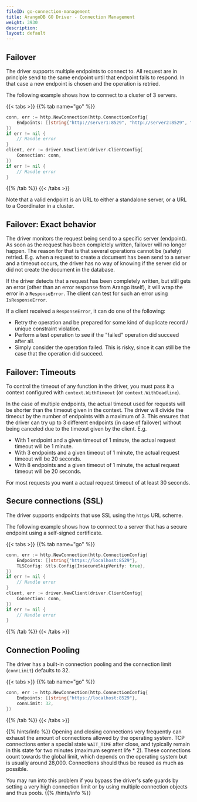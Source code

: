 ```yaml
---
fileID: go-connection-management
title: ArangoDB GO Driver - Connection Management
weight: 3930
description: 
layout: default
---
```

## Failover 

The driver supports multiple endpoints to connect to. All request are in principle 
send to the same endpoint until that endpoint fails to respond. 
In that case a new endpoint is chosen and the operation is retried.

The following example shows how to connect to a cluster of 3 servers.

{{< tabs >}}
{{% tab name="go" %}}
```go
conn, err := http.NewConnection(http.ConnectionConfig{
    Endpoints: []string{"http://server1:8529", "http://server2:8529", "http://server3:8529"},
})
if err != nil {
    // Handle error
}
client, err := driver.NewClient(driver.ClientConfig{
    Connection: conn,
})
if err != nil {
    // Handle error
}
```
{{% /tab %}}
{{< /tabs >}}

Note that a valid endpoint is an URL to either a standalone server, or a URL to a Coordinator 
in a cluster.

## Failover: Exact behavior

The driver monitors the request being send to a specific server (endpoint). 
As soon as the request has been completely written, failover will no longer happen.
The reason for that is that several operations cannot be (safely) retried.
E.g. when a request to create a document has been send to a server and a timeout 
occurs, the driver has no way of knowing if the server did or did not create
the document in the database.

If the driver detects that a request has been completely written, but still gets 
an error (other than an error response from Arango itself), it will wrap the 
error in a `ResponseError`. The client can test for such an error using `IsResponseError`.

If a client received a `ResponseError`, it can do one of the following:
- Retry the operation and be prepared for some kind of duplicate record / unique constraint violation.
- Perform a test operation to see if the "failed" operation did succeed after all.
- Simply consider the operation failed. This is risky, since it can still be the case that the operation did succeed.

## Failover: Timeouts

To control the timeout of any function in the driver, you must pass it a context 
configured with `context.WithTimeout` (or `context.WithDeadline`).

In the case of multiple endpoints, the actual timeout used for requests will be shorter than 
the timeout given in the context.
The driver will divide the timeout by the number of endpoints with a maximum of 3.
This ensures that the driver can try up to 3 different endpoints (in case of failover) without 
being canceled due to the timeout given by the client.
E.g.
- With 1 endpoint and a given timeout of 1 minute, the actual request timeout will be 1 minute.
- With 3 endpoints and a given timeout of 1 minute, the actual request timeout will be 20 seconds.
- With 8 endpoints and a given timeout of 1 minute, the actual request timeout will be 20 seconds.

For most requests you want a actual request timeout of at least 30 seconds.

## Secure connections (SSL)

The driver supports endpoints that use SSL using the `https` URL scheme.

The following example shows how to connect to a server that has a secure endpoint using 
a self-signed certificate.

{{< tabs >}}
{{% tab name="go" %}}
```go
conn, err := http.NewConnection(http.ConnectionConfig{
    Endpoints: []string{"https://localhost:8529"},
    TLSConfig: &tls.Config{InsecureSkipVerify: true},
})
if err != nil {
    // Handle error
}
client, err := driver.NewClient(driver.ClientConfig{
    Connection: conn,
})
if err != nil {
    // Handle error
}
```
{{% /tab %}}
{{< /tabs >}}

## Connection Pooling

The driver has a built-in connection pooling and the connection limit
(`connLimit`) defaults to 32.

{{< tabs >}}
{{% tab name="go" %}}
```go
conn, err := http.NewConnection(http.ConnectionConfig{
    Endpoints: []string{"https://localhost:8529"},
    connLimit: 32,
})
```
{{% /tab %}}
{{< /tabs >}}

{{% hints/info %}}
Opening and closing connections very frequently can exhaust the amount of
connections allowed by the operating system. TCP connections enter a special
state `WAIT_TIME` after close, and typically remain in this state for two
minutes (maximum segment life * 2). These connections count towards the global
limit, which depends on the operating system but is usually around 28,000.
Connections should thus be reused as much as possible.

You may run into this problem if you bypass the driver's safe guards by
setting a very high connection limit or by using multiple connection objects
and thus pools.
{{% /hints/info %}}
